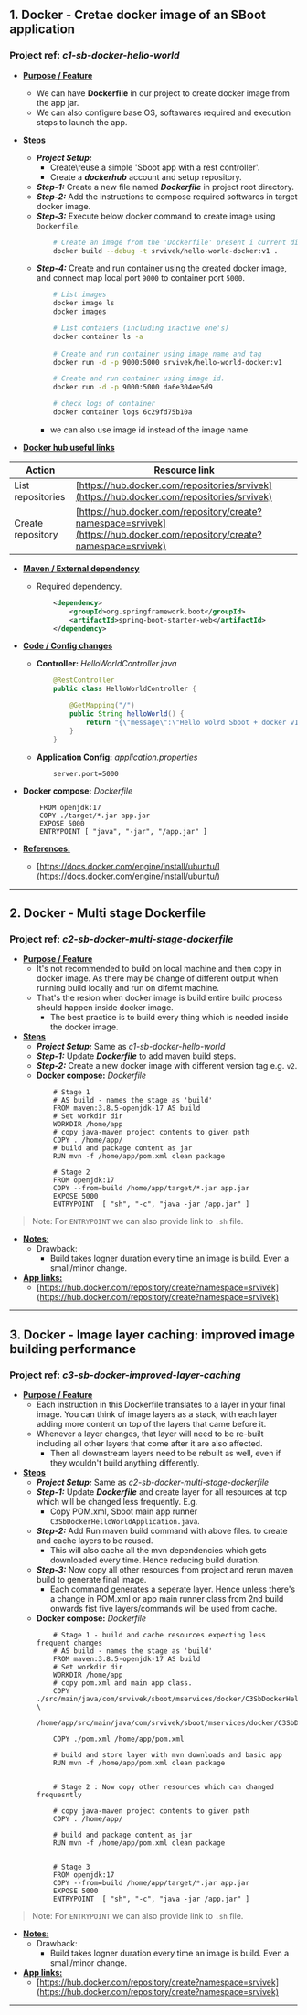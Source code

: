 ## 1. Docker - Cretae docker image of an SBoot application
### Project ref: *c1-sb-docker-hello-world*
- **<ins>Purpose / Feature</ins>**
  - We can have **Dockerfile** in our project to create docker image from the app jar.
  - We can also configure base OS, softawares required and execution steps to launch the app. 
- **<ins>Steps</ins>**
  - ***Project Setup:*** 
    - Create\reuse a simple 'Sboot app with a rest controller'.
    - Create a ***dockerhub*** account and setup repository.
  - ***Step-1:*** Create a new file named ***Dockerfile*** in project root directory.
  - ***Step-2:*** Add the instructions to compose required softwares in target docker image.
  - ***Step-3:*** Execute below docker command to create image using `Dockerfile`.
    ```sh
        # Create an image from the 'Dockerfile' present i current directory.
        docker build --debug -t srvivek/hello-world-docker:v1 .
    ```
  - ***Step-4:*** Create and run container using the created docker image, and connect map local port `9000` to container port `5000`.
    ```sh
        # List images
        docker image ls
        docker images

        # List contaiers (including inactive one's)
        docker container ls -a
        
        # Create and run container using image name and tag
        docker run -d -p 9000:5000 srvivek/hello-world-docker:v1

        # Create and run container using image id.
        docker run -d -p 9000:5000 da6e304ee5d9

        # check logs of container
        docker container logs 6c29fd75b10a
    ```
    - we can also use image id instead of the image name.

- **<ins>Docker hub useful links</ins>**
 
| Action | Resource link |
| ------ | ------------- |
| List repositories | [https://hub.docker.com/repositories/srvivek](https://hub.docker.com/repositories/srvivek) |
| Create repository | [https://hub.docker.com/repository/create?namespace=srvivek](https://hub.docker.com/repository/create?namespace=srvivek) |


- **<ins>Maven / External dependency</ins>**
  - Required dependency.
 	```xml
    	<dependency>
			<groupId>org.springframework.boot</groupId>
			<artifactId>spring-boot-starter-web</artifactId>
		</dependency>
- **<ins>Code / Config changes</ins>**
  - **Controller:** *HelloWorldController.java*
	```java
        @RestController
        public class HelloWorldController {

            @GetMapping("/")
            public String helloWorld() {
                return "{\"message\":\"Hello wolrd Sboot + docker v1.\"}";
            }
        }
	```
  - **Application Config:** *application.properties*
	```properties
		server.port=5000
	```
- **Docker compose:** *Dockerfile*
    ```properties
        FROM openjdk:17
        COPY ./target/*.jar app.jar
        EXPOSE 5000
        ENTRYPOINT [ "java", "-jar", "/app.jar" ]
    ```

- **<ins>References:</ins>**
  - [https://docs.docker.com/engine/install/ubuntu/](https://docs.docker.com/engine/install/ubuntu/)

---

## 2. Docker - Multi stage Dockerfile
### Project ref: *c2-sb-docker-multi-stage-dockerfile*
- **<ins>Purpose / Feature</ins>**
  - It's not recommended to build on local machine and then copy in docker image. As there may be change of different output when running build locally and run on difernt machine.
  - That's the resion when docker image is build entire build process should happen inside docker image.
    - The best practice is to build every thing which is needed inside the docker image.
- **<ins>Steps</ins>**
  - ***Project Setup:*** Same as *c1-sb-docker-hello-world*
  - ***Step-1:*** Update ***Dockerfile*** to add maven build steps.
  - ***Step-2:*** Create a new docker image with different version tag e.g. `v2`.
  - **Docker compose:** *Dockerfile*
	```properties
		# Stage 1
        # AS build - names the stage as 'build'
        FROM maven:3.8.5-openjdk-17 AS build
        # Set workdir dir
        WORKDIR /home/app
        # copy java-maven project contents to given path
        COPY . /home/app/
        # build and package content as jar
        RUN mvn -f /home/app/pom.xml clean package

        # Stage 2
        FROM openjdk:17
        COPY --from=build /home/app/target/*.jar app.jar
        EXPOSE 5000
        ENTRYPOINT 	[ "sh", "-c", "java -jar /app.jar" ]
	```

> Note: For `ENTRYPOINT` we can also provide link to `.sh` file.

- **<ins>Notes:</ins>**
  - Drawback:
    - Build takes logner duration every time an image is build. Even a small/minor change. 
- **<ins>App links:</ins>**
  - [https://hub.docker.com/repository/create?namespace=srvivek](https://hub.docker.com/repository/create?namespace=srvivek)
---

## 3. Docker - Image layer caching: improved image building performance
### Project ref: *c3-sb-docker-improved-layer-caching*
- **<ins>Purpose / Feature</ins>**
  - Each instruction in this Dockerfile translates to a layer in your final image. You can think of image layers as a stack, with each layer adding more content on top of the layers that came before it.
  - Whenever a layer changes, that layer will need to be re-built including all other layers that come after it are also affected. 
    - Then all downstream layers need to be rebuilt as well, even if they wouldn't build anything differently.
- **<ins>Steps</ins>**
  - ***Project Setup:*** Same as *c2-sb-docker-multi-stage-dockerfile*
  - ***Step-1:*** Update ***Dockerfile*** and create layer for all resources at top which will be changed less frequently. E.g.
      - Copy POM.xml, Sboot main app runner `C3SbDockerHelloWorldApplication.java`.
  - ***Step-2:*** Add Run maven build command with above files. to create and cache layers to be reused.
    - This will also cache all the mvn dependencies which gets downloaded every time. Hence reducing build duration.
  - ***Step-3:*** Now copy all other resources from project and rerun maven build to generate final image. 
    - Each command generates a seperate layer. Hence unless there's  a change in POM.xml or app main runner class from 2nd build onwards fist five layers/commands will be used from cache. 
  - **Docker compose:** *Dockerfile*
	```properties
        # Stage 1 - build and cache resources expecting less frequent changes
        # AS build - names the stage as 'build'
        FROM maven:3.8.5-openjdk-17 AS build
        # Set workdir dir
        WORKDIR /home/app
        # copy pom.xml and main app class.
        COPY ./src/main/java/com/srvivek/sboot/mservices/docker/C3SbDockerHelloWorldApplication.java \
        /home/app/src/main/java/com/srvivek/sboot/mservices/docker/C3SbDockerHelloWorldApplication.java

        COPY ./pom.xml /home/app/pom.xml

        # build and store layer with mvn downloads and basic app
        RUN mvn -f /home/app/pom.xml clean package


        # Stage 2 : Now copy other resources which can changed frequesntly

        # copy java-maven project contents to given path
        COPY . /home/app/

        # build and package content as jar
        RUN mvn -f /home/app/pom.xml clean package


        # Stage 3
        FROM openjdk:17
        COPY --from=build /home/app/target/*.jar app.jar
        EXPOSE 5000
        ENTRYPOINT 	[ "sh", "-c", "java -jar /app.jar" ]
	```

> Note: For `ENTRYPOINT` we can also provide link to `.sh` file.

- **<ins>Notes:</ins>**
  - Drawback:
    - Build takes logner duration every time an image is build. Even a small/minor change. 
- **<ins>App links:</ins>**
  - [https://hub.docker.com/repository/create?namespace=srvivek](https://hub.docker.com/repository/create?namespace=srvivek)
---